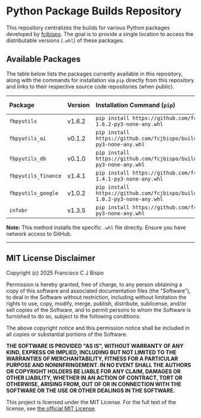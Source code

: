 # Python Package Builds Repository

This repository centralizes the builds for various Python packages developed by [fcjbispo](https://github.com/fcjbispo). The goal is to provide a single location to access the distributable versions (`.whl`) of these packages.

## Available Packages

The table below lists the packages currently available in this repository, along with the commands for installation via `pip` directly from this repository and links to their respective source code repositories (when public).

| Package             | Version | Installation Command (`pip`)                                                                                                                            | Source Repository (GitHub)                                                  |
| :------------------ |:------- | :------------------------------------------------------------------------------------------------------------------------------------------------------ | :-------------------------------------------------------------------------- |
| `fbpyutils`         |  v1.6.2 | `pip install https://github.com/fcjbispo/builds/blob/0f0ada5c3b52b40c60ed4fc4b4197e0c01c6b480/fbpyutils/fbpyutils-1.6.2-py3-none-any.whl`               | [fcjbispo/fbpyutils](https://github.com/fcjbispo/fbpyutils)                 |
| `fbpyutils_ai`      |  v0.1.2 | `pip install https://github.com/fcjbispo/builds/blob/0f0ada5c3b52b40c60ed4fc4b4197e0c01c6b480/fbpyutils_ai/fbpyutils_ai-0.1.2-py3-none-any.whl`         | [fcjbispo/fbpyutils_ai](https://github.com/fcjbispo/fbpyutils_ai)           |
| `fbpyutils_db`      |  v0.1.0 | `pip install https://github.com/fcjbispo/builds/blob/0f0ada5c3b52b40c60ed4fc4b4197e0c01c6b480/fbpyutils_db/fbpyutils_db-0.1.0-py3-none-any.whl`         | [fcjbispo/fbpyutils_db](https://github.com/fcjbispo/fbpyutils_db)           |
| `fbpyutils_finance` |  v1.4.1 | `pip install https://github.com/fcjbispo/builds/blob/0f0ada5c3b52b40c60ed4fc4b4197e0c01c6b480/fbpyutils_finance-1.4.1-py3-none-any.whl`                 | [fcjbispo/fbpyutils_finance](https://github.com/fcjbispo/fbpyutils_finance) |
| `fbpyutils_google`  |  v1.0.2 | `pip install https://github.com/fcjbispo/builds/blob/0f0ada5c3b52b40c60ed4fc4b4197e0c01c6b480/fbpyutils_google/fbpyutils_google-1.0.2-py3-none-any.whl` | [fcjbispo/fbpyutils_google](https://github.com/fcjbispo/fbpyutils_google)                                                     |
| `infobr`            |  v1.3.5 | `pip install https://github.com/fcjbispo/builds/blob/0f0ada5c3b52b40c60ed4fc4b4197e0c01c6b480/infobr/infobr-1.3.5-py3-none-any.whl`                     | `Unavailable (private)`                                                     |

**Note:** This method installs the specific `.whl` file directly. Ensure you have network access to GitHub.

---
## MIT License Disclaimer

Copyright (c) 2025 Francisco C J Bispo

Permission is hereby granted, free of charge, to any person obtaining a copy of this software and associated documentation files (the "Software"), to deal in the Software without restriction, including without limitation the rights to use, copy, modify, merge, publish, distribute, sublicense, and/or sell copies of the Software, and to permit persons to whom the Software is furnished to do so, subject to the following conditions:

The above copyright notice and this permission notice shall be included in all copies or substantial portions of the Software.

**THE SOFTWARE IS PROVIDED "AS IS", WITHOUT WARRANTY OF ANY KIND, EXPRESS OR IMPLIED, INCLUDING BUT NOT LIMITED TO THE WARRANTIES OF MERCHANTABILITY, FITNESS FOR A PARTICULAR PURPOSE AND NONINFRINGEMENT. IN NO EVENT SHALL THE AUTHORS OR COPYRIGHT HOLDERS BE LIABLE FOR ANY CLAIM, DAMAGES OR OTHER LIABILITY, WHETHER IN AN ACTION OF CONTRACT, TORT OR OTHERWISE, ARISING FROM, OUT OF OR IN CONNECTION WITH THE SOFTWARE OR THE USE OR OTHER DEALINGS IN THE SOFTWARE.**

This project is licensed under the MIT License. For the full text of the license, see [the official MIT License](https://opensource.org/licenses/MIT).

